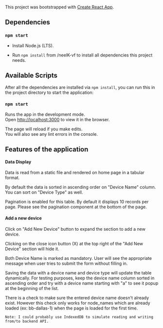This project was bootstrapped with [Create React App](https://github.com/facebook/create-react-app).

## Dependencies
### `npm start`

* Install Node.js (LTS).

* Run `npm install` from /neelK-vf to install all dependencies this project needs.

## Available Scripts

After all the dependencies are installed via `npm install`, you can run this in the project directory to start the application:

### `npm start`

Runs the app in the development mode.<br>
Open [http://localhost:3000](http://localhost:3000) to view it in the browser.

The page will reload if you make edits.<br>
You will also see any lint errors in the console.

## Features of the application
#### Data Display
Data is read from a static file and rendered on home page in a tabular format.

By default the data is sorted in ascending order on "Device Name" column. You can sort on "Device Type" as well.

Pagination is enabled for this table. By default it displays 10 records per page. Please see the pagination component at the bottom of the page.

#### Add a new device

Click on "Add New Device" button to expand the section to add a new device.

Clicking on the close icon button (X) at the top right of the "Add New Device" section will hide it.

Both Device Name is marked as mandatory. User will see the appropriate message when user tries to submit the form without filling in.

Saving the data with a device name and device type will update the table dynamically. For testing purposes, keep the device name column sorted in ascending order and try with a device name starting with "a" to see it popup at the beginning of the list.

There is a check to make sure the entered device name doesn't already exist. However this check only works for node_names which are already loaded (ex: bb-dallas-1) when the page is loaded for the first time.
````
Note: I could probably use IndexedDB to simulate reading and writing from/to backend API.
````





